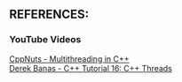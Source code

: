 ## REFERENCES:
### YouTube Videos
[CppNuts - Multithreading in C++](https://www.youtube.com/watch?v=TPVH_coGAQs&list=PLk6CEY9XxSIAeK-EAh3hB4fgNvYkYmghp) \
[Derek Banas - C++ Tutorial 16: C++ Threads](https://www.youtube.com/watch?v=IdwJdJw65tU)